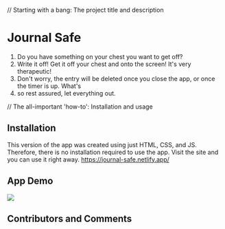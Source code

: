 // Starting with a bang: The project title and description

# Journal Safe

1. Do you have something on your chest you want to get off?
2. Write it off! Get it off your chest and onto the screen! It's very therapeutic!
3. Don't worry, the entry will be deleted once you close the app, or once the timer is up. What's
4. so rest assured, let everything out.

// The all-important 'how-to': Installation and usage

## Installation

This version of the app was created using just HTML, CSS, and JS. Therefore, there is no installation required to use the app. Visit the site and you can use it right away. https://journal-safe.netlify.app/

## App Demo

![](https://github.com/wheels63/journalingApp/blob/main/Journal%20Safe%20Demo.gif)

## Contributors and Comments
